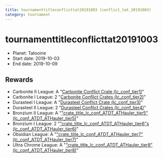 ```yaml
---
title: tournamenttitleconflicttat20191003 (conflict_tat_20191003)
category: tournament
---
```

# tournamenttitleconflicttat20191003

  * Planet: Tatooine
  * Start date: 2019-10-03
  * End date: 2019-10-09

## Rewards

  * Carbonite II League: A "[Carbonite Conflict Crate (lc_conf_tier1)](lc_conf_tier1.html)"
  * Carbonite I League: 2 "[Carbonite Conflict Crates (lc_conf_tier2)](lc_conf_tier2.html)"
  * Durasteel I League: A "[Durasteel Conflict Crate (lc_conf_tier3)](lc_conf_tier3.html)"
  * Durasteel II League: 2 "[Durasteel Conflict Crates (lc_conf_tier4)](lc_conf_tier4.html)"
  * Bronzium II League: A "["crate_title_lc_conf_ATDT_ATHauler_tier5" (lc_conf_ATDT_ATHauler_tier5)](lc_conf_ATDT_ATHauler_tier5.html)"
  * Bronzium I League: 2 "["crate_title_lc_conf_ATDT_ATHauler_tier6"s (lc_conf_ATDT_ATHauler_tier6)](lc_conf_ATDT_ATHauler_tier6.html)"
  * Obsidian League: A "["crate_title_lc_conf_ATDT_ATHauler_tier7" (lc_conf_ATDT_ATHauler_tier7)](lc_conf_ATDT_ATHauler_tier7.html)"
  * Ultra Chrome League: A "["crate_title_lc_conf_ATDT_ATHauler_tier8" (lc_conf_ATDT_ATHauler_tier8)](lc_conf_ATDT_ATHauler_tier8.html)"
